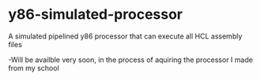 # y86-simulated-processor
A simulated pipelined y86 processor that can execute all HCL assembly files

-Will be availble very soon, in the process of aquiring the processor I made from my school
